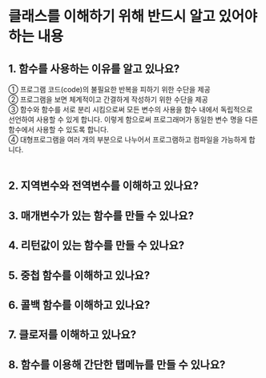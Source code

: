 # 클래스를 이해하기 위해 반드시 알고 있어야 하는 내용

## 1. 함수를 사용하는 이유를 알고 있나요?<Br/>
① 프로그램 코드(code)의 불필요한 반복을 피하기 위한 수단을 제공<Br/>
② 프로그램을 보면 체계적이고 간결하게 작성하기 위한 수단을 제공<Br/>
③ 함수와 함수를 서로 분리 시킴으로써 모든 변수의 사용을 함수 내에서 독립적으로 선언하여 사용할 수 있게 합니다. 이렇게 함으로써 프로그래머가 동일한 변수 명을 다른 함수에서 사용할 수 있도록 합니다.<Br/>
④ 대형프로그램을 여러 개의 부분으로 나누어서 프로그램하고 컴파일을 가능하게 합니다.<Br/><Br/>

## 2. 지역변수와 전역변수를 이해하고 있나요?


## 3. 매개변수가 있는 함수를 만들 수 있나요?


## 4. 리턴값이 있는 함수를 만들 수 있나요?


## 5. 중첩 함수를 이해하고 있나요?


## 6. 콜백 함수를 이해하고 있나요?


## 7. 클로저를 이해하고 있나요?


## 8. 함수를 이용해 간단한 탭메뉴를 만들 수 있나요?



